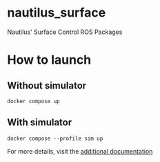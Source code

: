 # nautilus_surface
Nautilus' Surface Control ROS Packages

# How to launch

## Without simulator
```
docker compose up
```

## With simulator
```
docker compose --profile sim up
```

For more details, visit the [additional documentation](docker.md)
